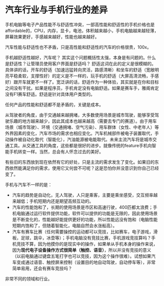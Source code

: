 # 汽车行业与手机行业的差异

手机电脑等电子产品性能不与舒适性冲突，一部高性能和舒适性的手机价格也是affordable的，CPU，内存，显卡，电池，体积越来越小，手机电脑越来越轻薄，屏幕效果更好，手感越来越好，性能也越来越好。

汽车性能与舒适性也不矛盾，只是高性能和舒适性的汽车的价格很贵，100x。

手机越舒适性越好，汽车呢？
其实这个问题概括性太强，本身是有问题的。什么是舒适性？让管理员使用客户界面是舒适吗？
舒适这词在此的定义是很模糊的。具体讲的话，开车的舒适（加速迅猛转向灵活，路感清晰）和坐车的舒适（宽敞明亮平稳柔软，支撑性好）的定义是不一样的，玩手机的舒适（大屏高清流畅，手感好）跟开车就更不一样了。宽泛讲的话，舒适作为一种体验，其实就是在你和目标之间没有干扰。如果是程序员，手机肯定没有电脑舒适。如果是赛车手，雅阁肯定没有F1赛车舒适。舒适是针对具体用户类型的。

任何产品的性能和舒适都不是矛盾的，关键是成本。

从驾驶者的角度，由于交通越来越拥堵，大多数使用场景是城市驾驶，能够享受驾驶乐趣的地方越来越少，因此其成本也越来越高（需要去专门的赛道）。由于用车场景（城市驾驶）、环境（交通拥堵、空气污染）、用车群体（女性、中老年人）等外界因素的变化，汽车市场的需求也相应变化。汽车机械部件被电子装置取代，手动操作被自动化取代（智能化），汽油能源被电能取代。未来主流汽车将是城市交通工具。从交通工具的角度，这些都是很好的进步。就像传统的feature手机向智能手机转变一样。当然，总会有人怀念过去的美好。

有些旧的东西放到现在依然有它的好处，只是主流的需求发生了变化。如果旧的东西依然能满足你的需求，使用它又何尝不可呢？这是恐怕你并没意识到你自己已经变了。



手机与汽车不一样的是：
- 汽车的趋势是自动化，无人驾驶，人只是乘客，主要是乘坐感受，交互频率越来越低；手机短期内还是期望高频互动的。
- 汽车的性能饱和了，长期的使用场景是市区和高速行驶，400匹都太浪费；手机电脑通过运行软件提供功能，软件可以提供的功能是无限的，因此使用场景是不断变化的，性能越好能提供更好的功能，所以性能远没有饱和（电脑性能短期内饱和了，但随着智能化，电脑自然会水涨船高）。
- 汽车有赛车比赛（任何需要操控的运动都可以竞技，比如赛车，电子游戏，滑板，足球，跳伞，冰壶等）；手机电脑没有竞技比赛，手机游戏竞技算吗？手机竞技不算，因为他摸你的是现实中的操作，如果单从手机本身的操作来说，因为**现代电子设备操作方式很简单（触控、语音）**，所以并没有竞技的意义（以前电脑通过键盘五笔打字也可以竞技，因为这个操作很难）。试想如果汽车变成通过语音、触控屏来控制（设置目的地自动驾驶，自动停车等），非常简单易用，还会有赛车竞技吗？


非常不同的领域和行业。